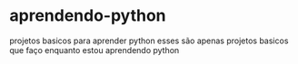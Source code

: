 # aprendendo-python
projetos basicos para aprender python
esses são apenas projetos basicos que faço enquanto estou aprendendo python
